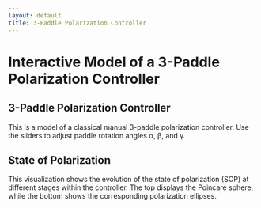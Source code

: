 ```yaml
---
layout: default
title: 3-Paddle Polarization Controller
---
```


<h1>Interactive Model of a 3-Paddle Polarization Controller</h1>
<h2>3-Paddle Polarization Controller</h2>
<p>This is a model of a classical manual 3-paddle polarization controller. Use the sliders to adjust paddle rotation angles α, β, and γ.</p>
<h2>State of Polarization</h2>
<p>This visualization shows the evolution of the state of polarization (SOP) at different stages within the controller. The top displays the Poincaré sphere, while the bottom shows the corresponding polarization ellipses.</p>

<div id="controls1" style="width: 800px; height: 100px;"></div>
<div class="applet" id="controller"></div>
<div class="applet" id="poincare"></div>
<div id="controls2" style="width: 800px; height: 100px;"></div>
<div style="display: flex; gap: 0px; flex-wrap: wrap; justify-content: center;">
    <div id="ellips0"></div>
    <div id="ellips1"></div>
    <div id="ellips2"></div>
    <div id="ellips3"></div>
</div>


<script>  
    var controller = new GGBApplet(createGGBParams("controller", "twr2vny4"), true);
    var poincare = new GGBApplet(createGGBParams("poincare", "rvbafww5",{enableRightClick: true}), true);
    var ellips0 = new GGBApplet(createGGBParams("ellips0", "ar9nzxm3"), true);
    var ellips1 = new GGBApplet(createGGBParams("ellips1", "ar9nzxm3"), true);
    var ellips2 = new GGBApplet(createGGBParams("ellips2", "ar9nzxm3"), true);
    var ellips3 = new GGBApplet(createGGBParams("ellips3", "ar9nzxm3"), true);

    window.onload = function () {
      controller.inject("controller")
      poincare.inject("poincare");
      ellips0.inject("ellips0");
      ellips1.inject("ellips1");
      ellips2.inject("ellips2");
      ellips3.inject("ellips3");
    };

  let appletsLoaded = {
    controller: false,
    poincare: false,
    ellips0: false,
    ellips1: false,
    ellips2: false,
    ellips3: false  
  };


  function setupAll() {	
      console.log("1");
      setMode(poincare, "full");
      poincare.setValue("phi1", 90)
      poincare.setValue("phi2", 180)
      poincare.setValue("phi3", 90)
      poincare.setColor("P0", 0,0,0)
      ellips0.setColor("ellips", 0, 0, 0)
      createAppletControls(controller, ['th1', 'th2', 'th3'], 'controls1');
      createPoincareControl(poincare, ['P0trace', 'P1trace', 'P2trace','P3trace'], 'controls2')
	
      console.log("Set background colors for applets");
      const bgColor = getCssVariable("--base3")
      controller.setGraphicsOptions(-1,{"bgColor":bgColor});
      controller.setGraphicsOptions(1,{"bgColor":bgColor});
      poincare.setGraphicsOptions(-1,{"bgColor":bgColor});
      poincare.setGraphicsOptions(1,{"bgColor":bgColor});
      ellips0.setGraphicsOptions(1,{"bgColor":bgColor});
      ellips1.setGraphicsOptions(1,{"bgColor":bgColor});
      ellips2.setGraphicsOptions(1,{"bgColor":bgColor});
      ellips3.setGraphicsOptions(1,{"bgColor":bgColor});
	
      console.log("3");
      setColors([{ applet: poincare,   name: "sphere"}], bgColor);    
      console.log("3.5");
      setColors([
          { applet: controller, name: "paddle1" },
          { applet: controller, name: "th1" },
          { applet: poincare,   name: "P1" },
          { applet: poincare,   name: "P1trace" },
          { applet: poincare,   name: "P0P1"},
          { applet: poincare,   name: "A11"},
          { applet: poincare,   name: "A12"},
          { applet: ellips1,    name: "ellips"},  
      ], "--orange");
      console.log("4");
      setColors([
          { applet: controller, name: "paddle2" },
          { applet: controller, name: "th2" },
          { applet: poincare,   name: "P2" },
          { applet: poincare,   name: "P2trace" },
          { applet: poincare,   name: "A21"},
          { applet: poincare,   name: "A22"},        
          { applet: poincare,   name: "P1P2"},
          { applet: ellips2,    name: "ellips"},  
      ], "--blue");    

      setColors([
          { applet: controller, name: "paddle3" },
          { applet: controller, name: "th3" },
          { applet: poincare,   name: "P3" },
          { applet: poincare,   name: "P3trace" },
          { applet: poincare,   name: "P2P3"},
          { applet: poincare,   name: "A31"},
          { applet: poincare,   name: "A32"},        
          { applet: ellips3,    name: "ellips"},  
      ], "--orange"); 
	      
    syncValue(controller, "th1", poincare, "th1");
    syncValue(controller, "th2", poincare, "th2");
    syncValue(controller, "th3", poincare, "th3");
    controller.registerObjectUpdateListener("th1", () => syncValue(controller, "th1", poincare, "th1"));
    controller.registerObjectUpdateListener("th2", () => syncValue(controller, "th2", poincare, "th2"));
    controller.registerObjectUpdateListener("th3", () => syncValue(controller, "th3", poincare, "th3"));
    
    syncCoords(poincare, "P0", ellips0, "S");
    syncCoords(poincare, "P1", ellips1, "S");
    syncCoords(poincare, "P2", ellips2, "S"); 
    syncCoords(poincare, "P3", ellips3, "S");
    poincare.registerObjectUpdateListener("P0", () => syncCoords(poincare, "P0", ellips0, "S"));
    poincare.registerObjectUpdateListener("P1", () => syncCoords(poincare, "P1", ellips1, "S"));
    poincare.registerObjectUpdateListener("P2", () => syncCoords(poincare, "P2", ellips2, "S"));   
    poincare.registerObjectUpdateListener("P3", () => syncCoords(poincare, "P3", ellips3, "S"));
}
</script>

